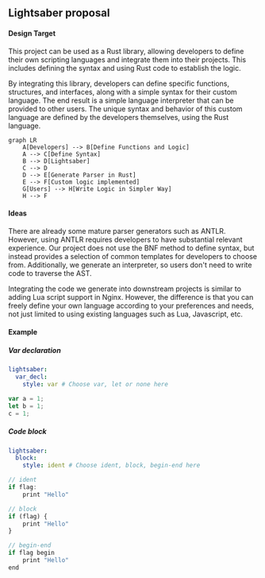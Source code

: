 ## Lightsaber proposal

#### Design Target

This project can be used as a Rust library, allowing developers to define their own scripting languages and integrate them into their projects. This includes defining the syntax and using Rust code to establish the logic.

By integrating this library, developers can define specific functions, structures, and interfaces, along with a simple syntax for their custom language. The end result is a simple language interpreter that can be provided to other users. The unique syntax and behavior of this custom language are defined by the developers themselves, using the Rust language.

```mermaid
graph LR
    A[Developers] --> B[Define Functions and Logic]
    A --> C[Define Syntax]
    B --> D[Lightsaber]
    C --> D
    D --> E[Generate Parser in Rust]
    E --> F[Custom logic implemented]
    G[Users] --> H[Write Logic in Simpler Way]
    H --> F
```

#### Ideas

There are already some mature parser generators such as ANTLR. However, using ANTLR requires developers to have substantial relevant experience. Our project does not use the BNF method to define syntax, but instead provides a selection of common templates for developers to choose from. Additionally, we generate an interpreter, so users don't need to write code to traverse the AST.

Integrating the code we generate into downstream projects is similar to adding Lua script support in Nginx. However, the difference is that you can freely define your own language according to your preferences and needs, not just limited to using existing languages such as Lua, Javascript, etc.

#### Example

##### Var declaration

```yaml
lightsaber:
  var_decl:
    style: var # Choose var, let or none here
```

```javascript
var a = 1;
let b = 1;
c = 1;
```

##### Code block

```yaml
lightsaber:
  block:
    style: ident # Choose ident, block, begin-end here
```

```javascript
// ident
if flag:
    print "Hello"

// block
if (flag) {
    print "Hello"
}

// begin-end
if flag begin
    print "Hello"
end
```

```yaml



```

